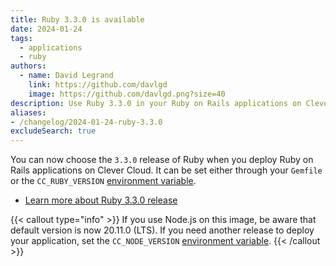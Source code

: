 ```yaml
---
title: Ruby 3.3.0 is available
date: 2024-01-24
tags:
  - applications
  - ruby
authors:
  - name: David Legrand
    link: https://github.com/davlgd
    image: https://github.com/davlgd.png?size=40
description: Use Ruby 3.3.0 in your Ruby on Rails applications on Clever Cloud
aliases:
- /changelog/2024-01-24-ruby-3.3.0
excludeSearch: true
---
```


You can now choose the `3.3.0` release of Ruby when you deploy Ruby on Rails applications on Clever Cloud. It can be set either through your `Gemfile` or the `CC_RUBY_VERSION` [environment variable](/developers/doc/reference/reference-environment-variables/#ruby).

* [Learn more about Ruby 3.3.0 release](https://www.ruby-lang.org/en/news/2023/12/25/ruby-3-3-0-released/)

{{< callout type="info" >}}
  If you use Node.js on this image, be aware that default version is now 20.11.0 (LTS). If you need another release to deploy your application, set the `CC_NODE_VERSION` [environment variable](/developers/doc/develop/env-variables/).
{{< /callout >}}

